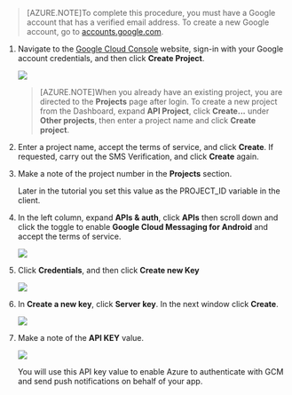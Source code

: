 

>[AZURE.NOTE]To complete this procedure, you must have a Google account that has a verified email address. To create a new Google account, go to <a href="https://accounts.google.com/SignUp" target="_blank">accounts.google.com</a>.


1. Navigate to the <a href="http://cloud.google.com/console" target="_blank">Google Cloud Console</a> website, sign-in with your Google account credentials, and then click **Create Project**.

   	![](./media/notification-hubs-android-get-started/mobile-services-google-new-project.png)   

	>[AZURE.NOTE]When you already have an existing project, you are directed to the <strong>Projects</strong> page after login. To create a new project from the Dashboard, expand <strong>API Project</strong>, click <strong>Create...</strong> under <strong>Other projects</strong>, then enter a project name and click <strong>Create project</strong>.

2. Enter a project name, accept the terms of service, and click **Create**. If requested, carry out the SMS Verification, and click **Create** again.

3. Make a note of the project number in the **Projects** section. 

	Later in the tutorial you set this value as the PROJECT_ID variable in the client.

4. In the left column, expand **APIs & auth**, click **APIs** then scroll down and click the toggle to enable **Google Cloud Messaging for Android** and accept the terms of service. 

	![](./media/notification-hubs-android-get-started/mobile-services-google-enable-GCM.png)

5. Click **Credentials**, and then click **Create new Key** 

   	![](./media/notification-hubs-android-get-started/mobile-services-google-create-server-key.png)

6. In **Create a new key**, click **Server key**. In the next window click **Create**.

   	![](./media/notification-hubs-android-get-started/mobile-services-google-create-server-key2.png)

7. Make a note of the **API KEY** value.

   	![](./media/notification-hubs-android-get-started/mobile-services-google-create-server-key3.png) 

	You will use this API key value to enable Azure to authenticate with GCM and send push notifications on behalf of your app.

